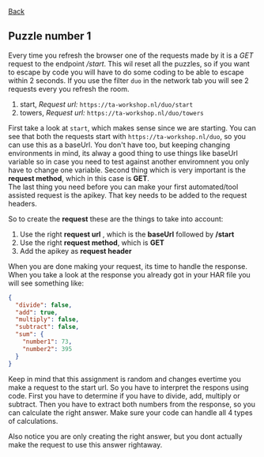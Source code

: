 [Back](01.%20apikey.md)

## Puzzle number 1

Every time you refresh the browser one of the requests made by it is a *GET* request to the endpoint */start*.
This wil reset all the puzzles, so if you want to escape by code you will have to do some coding to be able to escape within 2 seconds.
If you use the filter `duo` in the network tab you will see 2 requests every you refresh the room.
1. start, *Request url:* `https://ta-workshop.nl/duo/start`
2. towers, *Request url:* `https://ta-workshop.nl/duo/towers`

First take a look at `start`, which makes sense since we are starting. You can see that both the requests start with `https://ta-workshop.nl/duo`,
so you can use this as a baseUrl. You don't have too, but keeping changing environments in mind,
its alway a good thing to use things like baseUrl variable so in case you need to test against another enviromnent you only have to change one variable.
Second thing which is very important is the **request method**, which in this case is **GET**.  
The last thing you need before you can make your first automated/tool assisted request is the apikey. That key needs to be added to the request headers.

So to create the **request** these are the things to take into account:
1. Use the right **request url** , which is the **baseUrl** followed by **/start**
2. Use the right **request method**, which is **GET**
3. Add the apikey as **request header**

When you are done making your request, its time to handle the response. When you take a look at the response you already got in your HAR file you will see something like:
```json
{  
  "divide": false,  
  "add": true,  
  "multiply": false,  
  "subtract": false,  
  "sum": {  
    "number1": 73,  
    "number2": 395  
  }  
}
``` 
Keep in mind that this assignment is random and changes evertime you make a request to the start url.
So you have to interpret the respons using code. First you have to determine if you have to divide, add, multiply or subtract.
Then you have to extract both numbers from the response, so you can calculate the right answer.
Make sure your code can handle all 4 types of calculations.

Also notice you are only creating the right answer, but you dont actually make the request to use this answer rightaway.
